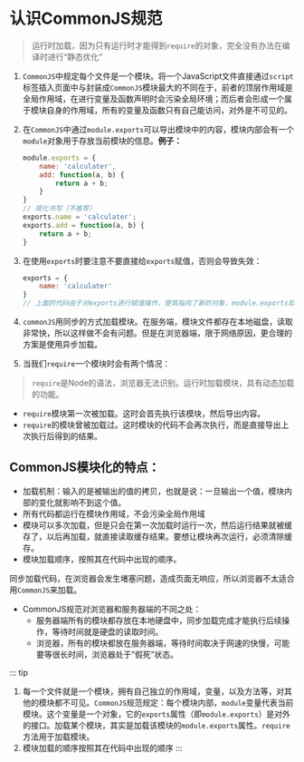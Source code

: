 # 认识CommonJS规范
> 运行时加载，因为只有运行时才能得到`require`的对象，完全没有办法在编译时进行“静态优化”

1. `CommonJS`中规定每个文件是一个模块。将一个JavaScript文件直接通过`script`标签插入页面中与封装成`CommonJS`模块最大的不同在于，前者的顶层作用域是全局作用域，在进行变量及函数声明时会污染全局环境；而后者会形成一个属于模块自身的作用域，所有的变量及函数只有自己能访问，对外是不可见的。

2. 在`CommonJS`中通过`module.exports`可以导出模块中的内容，模块内部会有一个`module`对象用于存放当前模块的信息。**例子：**

   ```javascript
   module.exports = {
       name: 'calculater',
       add: function(a, b) {
           return a + b;
       }
   }
   // 简化书写（不推荐）
   exports.name = 'calculater';
   exports.add = function(a, b) {
       return a + b;
   }
   ```

3. 在使用`exports`时要注意不要直接给`exports`赋值，否则会导致失效：

   ```javascript
   exports = {
       name: 'calculater'
   }
   // 上面的代码由于对exports进行赋值操作，使其指向了新的对象，module.exports却仍然是原来的空对象，因此name属性并不会被导出。
   ```

4. `commonJS`用同步的方式加载模块。在服务端，模块文件都存在本地磁盘，读取非常快，所以这样做不会有问题。但是在浏览器端，限于网络原因，更合理的方案是使用异步加载。

5. 当我们`require`一个模块时会有两个情况：
> `require`是Node的语法，浏览器无法识别。运行时加载模块，具有动态加载的功能。
 - `require`模块第一次被加载。这时会首先执行该模块，然后导出内容。
 - `require`的模块曾被加载过。这时模块的代码不会再次执行，而是直接导出上次执行后得到的结果。

 ## CommonJS模块化的特点：
 - 加载机制：输入的是被输出的值的拷贝，也就是说：一旦输出一个值，模块内部的变化就影响不到这个值。
 - 所有代码都运行在模块作用域，不会污染全局作用域
 - 模块可以多次加载，但是只会在第一次加载时运行一次，然后运行结果就被缓存了，以后再加载，就直接读取缓存结果。要想让模块再次运行，必须清除缓存。
 - 模块加载顺序，按照其在代码中出现的顺序。

同步加载代码，在浏览器会发生堵塞问题，造成页面无响应，所以浏览器不太适合用`CommonJS`来加载。

+ CommonJS规范对浏览器和服务器端的不同之处：
    - 服务器端所有的模块都存放在本地硬盘中，同步加载完成才能执行后续操作，等待时间就是硬盘的读取时间。
    - 浏览器，所有的模块都放在服务器端，等待时间取决于网速的快慢，可能要等很长时间，浏览器处于”假死”状态。

::: tip
1. 每一个文件就是一个模块，拥有自己独立的作用域，变量，以及方法等，对其他的模块都不可见。`CommonJS`规范规定：每个模块内部，`module`变量代表当前模块。这个变量是一个对象，它的`exports`属性（即`module.exports`）是对外的接口。加载某个模块，其实是加载该模块的`module.exports`属性。`require`方法用于加载模块。
2. 模块加载的顺序按照其在代码中出现的顺序
:::
   